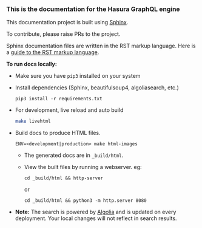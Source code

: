 ### This is the documentation for the Hasura GraphQL engine

This documentation project is built using [Sphinx](http://www.sphinx-doc.org/en/master/). 

To contribute, please raise PRs to the project.

Sphinx documentation files are written in the RST markup language. Here is a 
[guide to the RST markup language](http://www.sphinx-doc.org/en/master/usage/restructuredtext/basics.html).

**To run docs locally:**

* Make sure you have `pip3` installed on your system

* Install dependencies (Sphinx, beautifulsoup4, algoliasearch, etc.)
    ```
    pip3 install -r requirements.txt
    ```

* For development, live reload and auto build
    ```bash
    make livehtml
    ```

* Build docs to produce HTML files. 
    ```
    ENV=<development|production> make html-images
    ```
    * The generated docs are in `_build/html`. 
    * View the built files by running a webserver. eg:
        ```
        cd _build/html && http-server
        ```
        or

        ```
        cd _build/html && python3 -m http.server 8080
        ```        
        
* **Note:** The search is powered by [Algolia](https://www.algolia.com/) and is updated on every deployment. Your local 
  changes will not reflect in search results.        